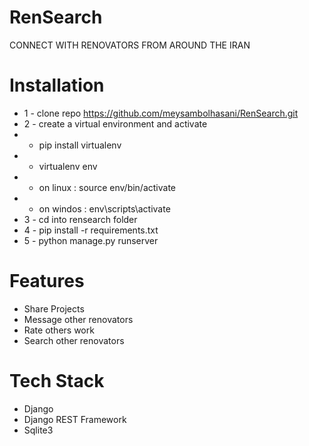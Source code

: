 
# RenSearch

CONNECT WITH RENOVATORS FROM AROUND THE IRAN


# Installation
* 1 - clone repo https://github.com/meysambolhasani/RenSearch.git
* 2 - create a virtual environment and activate
*  - pip install virtualenv
*  - virtualenv env
*  - on linux : source env/bin/activate
*  - on windos : env\scripts\activate
* 3 - cd into rensearch folder
* 4 - pip install -r requirements.txt
* 5 - python manage.py runserver



# Features
* Share Projects
* Message other renovators
* Rate others work
* Search other renovators



# Tech Stack
* Django
* Django REST Framework
* Sqlite3

